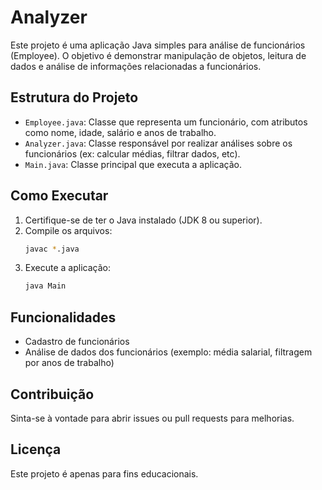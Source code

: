 # Analyzer

Este projeto é uma aplicação Java simples para análise de funcionários (Employee). O objetivo é demonstrar manipulação de objetos, leitura de dados e análise de informações relacionadas a funcionários.

## Estrutura do Projeto

- `Employee.java`: Classe que representa um funcionário, com atributos como nome, idade, salário e anos de trabalho.
- `Analyzer.java`: Classe responsável por realizar análises sobre os funcionários (ex: calcular médias, filtrar dados, etc).
- `Main.java`: Classe principal que executa a aplicação.

## Como Executar

1. Certifique-se de ter o Java instalado (JDK 8 ou superior).
2. Compile os arquivos:
   ```sh
   javac *.java
   ```
3. Execute a aplicação:
   ```sh
   java Main
   ```

## Funcionalidades

- Cadastro de funcionários
- Análise de dados dos funcionários (exemplo: média salarial, filtragem por anos de trabalho)

## Contribuição

Sinta-se à vontade para abrir issues ou pull requests para melhorias.

## Licença

Este projeto é apenas para fins educacionais.
